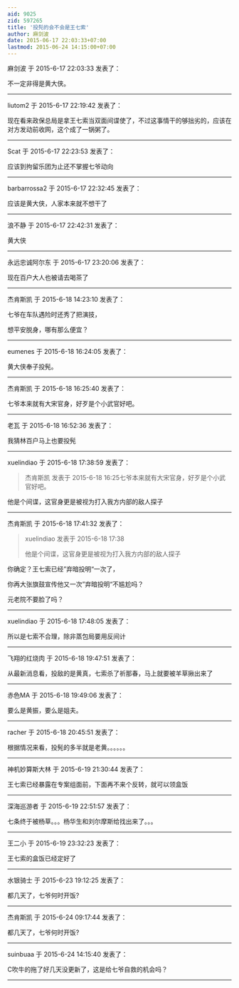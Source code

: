 ```yaml
---
aid: 9025
zid: 597265
title: '投髡的会不会是王七索'
author: 麻剑波
date: 2015-06-17 22:03:33+07:00
lastmod: 2015-06-24 14:15:00+07:00
---
```


麻剑波 于 2015-6-17 22:03:33 发表了：

不一定非得是黄大侠。

---------

liutom2 于 2015-6-17 22:19:42 发表了：

现在看来政保总局是拿王七索当双面间谍使了，不过这事情干的够拙劣的，应该在对方发动前收网，这个成了一锅粥了。

---------

Scat 于 2015-6-17 22:23:53 发表了：

应该到拘留乐团为止还不掌握七爷动向

---------

barbarrossa2 于 2015-6-17 22:32:45 发表了：

应该是黄大侠，人家本来就不想干了

---------

浪不静 于 2015-6-17 22:42:31 发表了：

黄大侠

---------

永远忠诚阿尔东 于 2015-6-17 23:20:06 发表了：

现在百户大人也被请去喝茶了

---------

杰肯斯凯 于 2015-6-18 14:23:10 发表了：

七爷在车队遇险时还秀了把演技，

想平安脱身，哪有那么便宜？

---------

eumenes 于 2015-6-18 16:24:05 发表了：

黄大侠奉子投髡。

---------

杰肯斯凯 于 2015-6-18 16:25:40 发表了：

七爷本来就有大宋官身，好歹是个小武官好吧。

---------

老瓦 于 2015-6-18 16:52:36 发表了：

我猜林百户马上也要投髡

---------

xuelindiao 于 2015-6-18 17:38:59 发表了：

> 杰肯斯凯 发表于 2015-6-18 16:25七爷本来就有大宋官身，好歹是个小武官好吧。



他是个间谍，这官身更是被视为打入我方内部的敌人探子

---------

杰肯斯凯 于 2015-6-18 17:41:32 发表了：

> xuelindiao 发表于 2015-6-18 17:38
> 
> 他是个间谍，这官身更是被视为打入我方内部的敌人探子



你确定？王七索已经”弃暗投明“一次了，

你再大张旗鼓宣传他又一次”弃暗投明“不尴尬吗？

元老院不要脸了吗？

---------

xuelindiao 于 2015-6-18 17:48:05 发表了：

所以是七索不合理，除非蒸包局要用反间计

---------

飞翔的红烧肉 于 2015-6-18 19:47:51 发表了：

从最新消息看，投敌的是黄真，七索杀了祈那春，马上就要被羊草揪出来了

---------

赤色MA 于 2015-6-18 19:49:06 发表了：

要么是黄振，要么是姐夫。

---------

racher 于 2015-6-18 20:45:51 发表了：

根据情况来看，投髡的多半就是老黄。。。。。。

---------

神机妙算斯大林 于 2015-6-19 21:30:44 发表了：

王七索已经暴露在专案组面前，下面再不来个反转，就可以领盒饭

---------

深海巡游者 于 2015-6-19 22:51:57 发表了：

七条终于被杨草。。。杨华生和刘尔摩斯给找出来了。。。

---------

王二小 于 2015-6-19 23:32:23 发表了：

王七索的盒饭已经定好了

---------

水银骑士 于 2015-6-23 19:12:25 发表了：

都几天了，七爷何时开饭?

---------

杰肯斯凯 于 2015-6-24 09:17:44 发表了：

都几天了，七爷何时开饭?

---------

suinbuaa 于 2015-6-24 14:15:40 发表了：

C吹牛的拖了好几天没更新了，这是给七爷自救的机会吗？

---------

